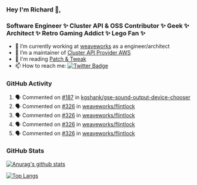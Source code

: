 ### Hey I'm Richard 👋, 

<h3 align="left">Software Engineer ✨ Cluster API & OSS Contributor ✨ Geek ✨ Architect ✨ Retro Gaming Addict ✨ Lego Fan ✨</h3>

- 🔭 I’m currently working at [weaveworks](https://github.com/weaveworks) as a engineer/architect
- 👯 I’m a maintainer of [Cluster API Provider AWS](https://github.com/kubernetes-sigs/cluster-api-provider-aws)
- 💬 I'm reading [Patch & Tweak](https://bjooks.com/products/patch-tweak-exploring-modular-synthesis)
- 📫 How to reach me: [![Twitter Badge](https://img.shields.io/badge/-@fruit_case-00acee?style=flat&logo=Twitter&logoColor=white)](https://twitter.com/intent/follow?screen_name=fruit_case "Follow on Twitter")

### GitHub Activity 

<!--START_SECTION:activity-->
1. 🗣 Commented on [#187](https://github.com/kgshank/gse-sound-output-device-chooser/issues/187) in [kgshank/gse-sound-output-device-chooser](https://github.com/kgshank/gse-sound-output-device-chooser)
2. 🗣 Commented on [#326](https://github.com/weaveworks/flintlock/issues/326) in [weaveworks/flintlock](https://github.com/weaveworks/flintlock)
3. 🗣 Commented on [#326](https://github.com/weaveworks/flintlock/issues/326) in [weaveworks/flintlock](https://github.com/weaveworks/flintlock)
4. 🗣 Commented on [#326](https://github.com/weaveworks/flintlock/issues/326) in [weaveworks/flintlock](https://github.com/weaveworks/flintlock)
5. 🗣 Commented on [#326](https://github.com/weaveworks/flintlock/issues/326) in [weaveworks/flintlock](https://github.com/weaveworks/flintlock)
<!--END_SECTION:activity-->

### GitHub Stats

[![Anurag's github stats](https://github-readme-stats.vercel.app/api?username=richardcase&count_private=true&show_icons=true)](https://github.com/anuraghazra/github-readme-stats)

[![Top Langs](https://github-readme-stats.vercel.app/api/top-langs/?username=richardcase&hide=html&layout=compact)](https://github.com/anuraghazra/github-readme-stats)
